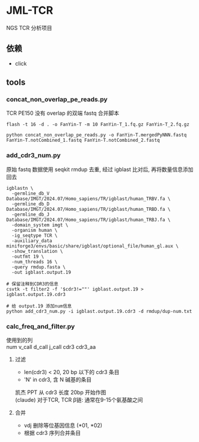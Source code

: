 # JML-TCR

NGS TCR 分析项目

## 依赖

- click

## tools

### concat_non_overlap_pe_reads.py

TCR PE150 没有 overlap 的双端 fastq 合并脚本

  ```
  flash -t 16 -d . -o FanYin-T -m 10 FanYin-T_1.fq.gz FanYin-T_2.fq.gz
  
  python concat_non_overlap_pe_reads.py -o FanYin-T.mergedPyNNN.fastq FanYin-T.notCombined_1.fastq FanYin-T.notCombined_2.fastq
  ```

### add_cdr3_num.py

原始 fastq 数据使用 seqkit rmdup 去重, 经过 igblast 比对后, 再将数量信息添加回去

  ```
  igblastn \
    -germline_db_V Database/IMGT/2024.07/Homo_sapiens/TR/igblast/human_TRBV.fa \
    -germline_db_D Database/IMGT/2024.07/Homo_sapiens/TR/igblast/human_TRBD.fa \
    -germline_db_J Database/IMGT/2024.07/Homo_sapiens/TR/igblast/human_TRBJ.fa \
    -domain_system imgt \
    -organism human \
    -ig_seqtype TCR \
    -auxiliary_data miniforge3/envs/basic/share/igblast/optional_file/human_gl.aux \
    -show_translation \
    -outfmt 19 \
    -num_threads 16 \
    -query rmdup.fasta \
    -out igblast.output.19

  # 保留注释到CDR3的信息
  csvtk -t filter2 -f '$cdr3!=""' igblast.output.19 > igblast.output.19.cdr3
  
  # 给 output.19 添加num信息
  python add_cdr3_num.py -i igblast.output.19.cdr3 -d rmdup/dup-num.txt
  ```

### calc_freq_and_filter.py

使用到的列  
num v_call d_call j_call cdr3 cdr3_aa

1. 过滤
    - len(cdr3) < 20, 20 bp 以下的 cdr3 条目
    - 'N' in cdr3, 含 N 碱基的条目

   凯杰 PPT 从 cdr3 长度 20bp 开始作图  
   (claude) 对于TCR, TCR β链: 通常在9-15个氨基酸之间

2. 合并
    - vdj 删除等位基因信息 (\*01, \*02)
    - 根据 cdr3 序列合并条目
